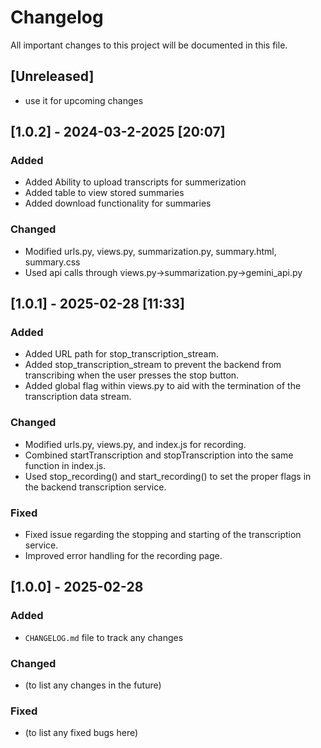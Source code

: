# Changelog

All important changes to this project will be documented in this file.

## [Unreleased]
- use it for upcoming changes

## [1.0.2] - 2024-03-2-2025 [20:07]
### Added
- Added Ability to upload transcripts for summerization
- Added table to view stored summaries
- Added download functionality for summaries

### Changed
- Modified urls.py, views.py, summarization.py, summary.html, summary.css
- Used api calls through views.py->summarization.py->gemini_api.py 

## [1.0.1] - 2025-02-28 [11:33]
### Added
- Added URL path for stop_transcription_stream.
- Added stop_transcription_stream to prevent the backend from transcribing when the user presses the stop button.
- Added global flag within views.py to aid with the termination of the transcription data stream.

### Changed
- Modified urls.py, views.py, and index.js for recording.
- Combined startTranscription and stopTranscription into the same function in index.js.
- Used stop_recording() and start_recording() to set the proper flags in the backend transcription service.

### Fixed
- Fixed issue regarding the stopping and starting of the transcription service.
- Improved error handling for the recording page.

## [1.0.0] - 2025-02-28
### Added
- `CHANGELOG.md` file to track any changes

### Changed
- (to list any changes in the future)

### Fixed
- (to list any fixed bugs here)
